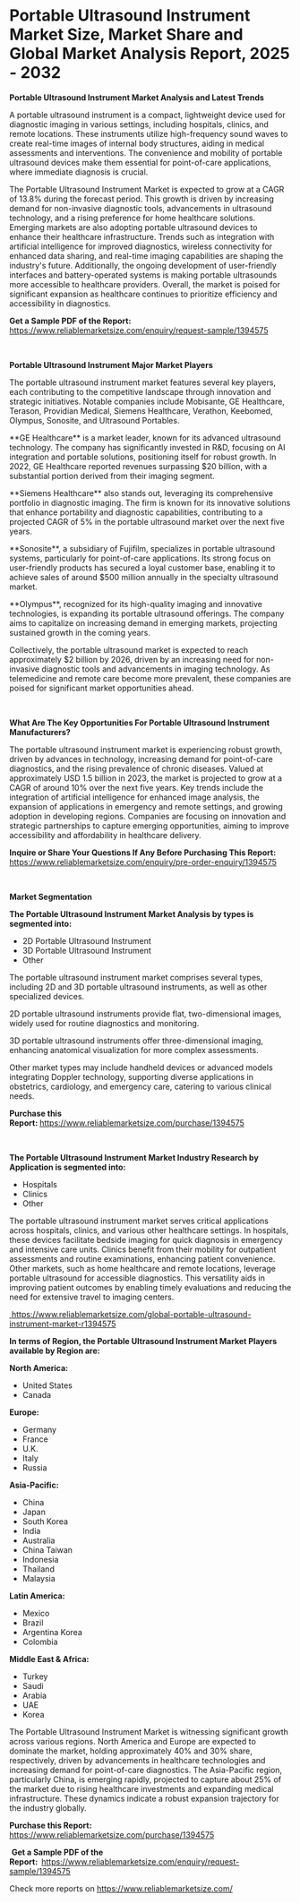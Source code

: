 <p><h1>Portable Ultrasound Instrument Market Size, Market Share and Global Market Analysis Report, 2025 - 2032</h1></p><p><strong>Portable Ultrasound Instrument Market Analysis and Latest Trends</strong></p>
<p><p>A portable ultrasound instrument is a compact, lightweight device used for diagnostic imaging in various settings, including hospitals, clinics, and remote locations. These instruments utilize high-frequency sound waves to create real-time images of internal body structures, aiding in medical assessments and interventions. The convenience and mobility of portable ultrasound devices make them essential for point-of-care applications, where immediate diagnosis is crucial.</p><p>The Portable Ultrasound Instrument Market is expected to grow at a CAGR of 13.8% during the forecast period. This growth is driven by increasing demand for non-invasive diagnostic tools, advancements in ultrasound technology, and a rising preference for home healthcare solutions. Emerging markets are also adopting portable ultrasound devices to enhance their healthcare infrastructure. Trends such as integration with artificial intelligence for improved diagnostics, wireless connectivity for enhanced data sharing, and real-time imaging capabilities are shaping the industry's future. Additionally, the ongoing development of user-friendly interfaces and battery-operated systems is making portable ultrasounds more accessible to healthcare providers. Overall, the market is poised for significant expansion as healthcare continues to prioritize efficiency and accessibility in diagnostics.</p></p>
<p><strong>Get a Sample PDF of the Report:&nbsp;</strong> <a href="https://www.reliablemarketsize.com/enquiry/request-sample/1394575?utm_campaign=2628&utm_medium=2&utm_source=Github&utm_content=ia&utm_term=22032025&utm_id=portable-ultrasound-instrument">https://www.reliablemarketsize.com/enquiry/request-sample/1394575</a></p>
<p>&nbsp;</p>
<p><strong>Portable Ultrasound Instrument Major Market Players</strong></p>
<p><p>The portable ultrasound instrument market features several key players, each contributing to the competitive landscape through innovation and strategic initiatives. Notable companies include Mobisante, GE Healthcare, Terason, Providian Medical, Siemens Healthcare, Verathon, Keebomed, Olympus, Sonosite, and Ultrasound Portables.</p><p>**GE Healthcare** is a market leader, known for its advanced ultrasound technology. The company has significantly invested in R&D, focusing on AI integration and portable solutions, positioning itself for robust growth. In 2022, GE Healthcare reported revenues surpassing $20 billion, with a substantial portion derived from their imaging segment.</p><p>**Siemens Healthcare** also stands out, leveraging its comprehensive portfolio in diagnostic imaging. The firm is known for its innovative solutions that enhance portability and diagnostic capabilities, contributing to a projected CAGR of 5% in the portable ultrasound market over the next five years.</p><p>**Sonosite**, a subsidiary of Fujifilm, specializes in portable ultrasound systems, particularly for point-of-care applications. Its strong focus on user-friendly products has secured a loyal customer base, enabling it to achieve sales of around $500 million annually in the specialty ultrasound market.</p><p>**Olympus**, recognized for its high-quality imaging and innovative technologies, is expanding its portable ultrasound offerings. The company aims to capitalize on increasing demand in emerging markets, projecting sustained growth in the coming years.</p><p>Collectively, the portable ultrasound market is expected to reach approximately $2 billion by 2026, driven by an increasing need for non-invasive diagnostic tools and advancements in imaging technology. As telemedicine and remote care become more prevalent, these companies are poised for significant market opportunities ahead.</p></p>
<p>&nbsp;</p>
<p><strong>What Are The Key Opportunities For Portable Ultrasound Instrument Manufacturers?</strong></p>
<p><p>The portable ultrasound instrument market is experiencing robust growth, driven by advances in technology, increasing demand for point-of-care diagnostics, and the rising prevalence of chronic diseases. Valued at approximately USD 1.5 billion in 2023, the market is projected to grow at a CAGR of around 10% over the next five years. Key trends include the integration of artificial intelligence for enhanced image analysis, the expansion of applications in emergency and remote settings, and growing adoption in developing regions. Companies are focusing on innovation and strategic partnerships to capture emerging opportunities, aiming to improve accessibility and affordability in healthcare delivery.</p></p>
<p><strong>Inquire or Share Your Questions If Any Before Purchasing This Report:</strong> <a href="https://www.reliablemarketsize.com/enquiry/pre-order-enquiry/1394575?utm_campaign=2628&utm_medium=2&utm_source=Github&utm_content=ia&utm_term=22032025&utm_id=portable-ultrasound-instrument">https://www.reliablemarketsize.com/enquiry/pre-order-enquiry/1394575</a></p>
<p>&nbsp;</p>
<p><strong>Market Segmentation</strong></p>
<p><strong>The Portable Ultrasound Instrument Market Analysis by types is segmented into:</strong></p>
<p><ul><li>2D Portable Ultrasound Instrument</li><li>3D Portable Ultrasound Instrument</li><li>Other</li></ul></p>
<p><p>The portable ultrasound instrument market comprises several types, including 2D and 3D portable ultrasound instruments, as well as other specialized devices. </p><p>2D portable ultrasound instruments provide flat, two-dimensional images, widely used for routine diagnostics and monitoring. </p><p>3D portable ultrasound instruments offer three-dimensional imaging, enhancing anatomical visualization for more complex assessments. </p><p>Other market types may include handheld devices or advanced models integrating Doppler technology, supporting diverse applications in obstetrics, cardiology, and emergency care, catering to various clinical needs.</p></p>
<p><strong>Purchase this Report:&nbsp;</strong><a href="https://www.reliablemarketsize.com/purchase/1394575?utm_campaign=2628&utm_medium=2&utm_source=Github&utm_content=ia&utm_term=22032025&utm_id=portable-ultrasound-instrument">https://www.reliablemarketsize.com/purchase/1394575</a></p>
<p>&nbsp;</p>
<p><strong>The Portable Ultrasound Instrument Market Industry Research by Application is segmented into:</strong></p>
<p><ul><li>Hospitals</li><li>Clinics</li><li>Other</li></ul></p>
<p><p>The portable ultrasound instrument market serves critical applications across hospitals, clinics, and various other healthcare settings. In hospitals, these devices facilitate bedside imaging for quick diagnosis in emergency and intensive care units. Clinics benefit from their mobility for outpatient assessments and routine examinations, enhancing patient convenience. Other markets, such as home healthcare and remote locations, leverage portable ultrasound for accessible diagnostics. This versatility aids in improving patient outcomes by enabling timely evaluations and reducing the need for extensive travel to imaging centers.</p></p>
<p><a href="https://www.reliablemarketsize.com/global-portable-ultrasound-instrument-market-r1394575?utm_campaign=2628&utm_medium=2&utm_source=Github&utm_content=ia&utm_term=22032025&utm_id=portable-ultrasound-instrument">&nbsp;https://www.reliablemarketsize.com/global-portable-ultrasound-instrument-market-r1394575</a></p>
<p><strong>In terms of Region, the Portable Ultrasound Instrument Market Players available by Region are:</strong></p>
<p>
    <p> <strong> North America: </strong>
        <ul>
            <li>United States</li>
            <li>Canada</li>
        </ul>
        </p> 
    <p> <strong> Europe: </strong>
        <ul>
            <li>Germany</li>
            <li>France</li>
            <li>U.K.</li>
            <li>Italy</li>
            <li>Russia</li>
        </ul>
        </p> 
    <p> <strong> Asia-Pacific: </strong>
        <ul>
            <li>China</li>
            <li>Japan</li>
            <li>South Korea</li>
            <li>India</li>
            <li>Australia</li>
            <li>China Taiwan</li>
            <li>Indonesia</li>
            <li>Thailand</li>
            <li>Malaysia</li>
        </ul>
        </p> 
    <p> <strong> Latin America: </strong>
        <ul>
            <li>Mexico</li>
            <li>Brazil</li>
            <li>Argentina Korea</li>
            <li>Colombia</li>
        </ul>
        </p> 
    <p> <strong> Middle East & Africa: </strong>
        <ul>
            <li>Turkey</li>
            <li>Saudi</li>
            <li>Arabia</li>
            <li>UAE</li>
            <li>Korea</li>
        </ul>
    </p>
    </p>
<p><p>The Portable Ultrasound Instrument Market is witnessing significant growth across various regions. North America and Europe are expected to dominate the market, holding approximately 40% and 30% share, respectively, driven by advancements in healthcare technologies and increasing demand for point-of-care diagnostics. The Asia-Pacific region, particularly China, is emerging rapidly, projected to capture about 25% of the market due to rising healthcare investments and expanding medical infrastructure. These dynamics indicate a robust expansion trajectory for the industry globally.</p></p>
<p><strong>Purchase this Report: </strong><a href="https://www.reliablemarketsize.com/purchase/1394575?utm_campaign=2628&utm_medium=2&utm_source=Github&utm_content=ia&utm_term=22032025&utm_id=portable-ultrasound-instrument">https://www.reliablemarketsize.com/purchase/1394575</a></p>
<p>&nbsp;<strong>Get a Sample PDF of the Report:&nbsp;&nbsp;</strong><a href="https://www.reliablemarketsize.com/enquiry/request-sample/1394575?utm_campaign=2628&utm_medium=2&utm_source=Github&utm_content=ia&utm_term=22032025&utm_id=portable-ultrasound-instrument">https://www.reliablemarketsize.com/enquiry/request-sample/1394575</a></p>
<p><strong></strong></p>
<p>Check more reports on <a href="https://www.reliablemarketsize.com/?utm_campaign=2628&utm_medium=2&utm_source=Github&utm_content=ia&utm_term=22032025&utm_id=portable-ultrasound-instrument">https://www.reliablemarketsize.com/</a></p>